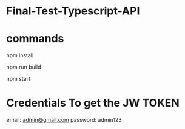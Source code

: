 # Final-Test-Typescript-API


# commands
npm install

npm run build

npm start


# Credentials To get the JW TOKEN
email: admin@gmail.com
password: admin123